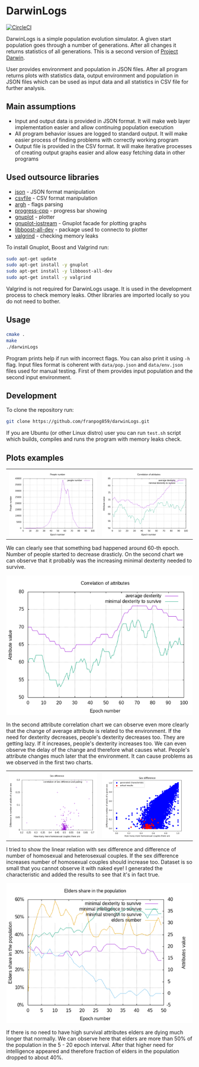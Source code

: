 # DarwinLogs

[![CircleCI](https://circleci.com/gh/franpog859/darwinLogs.svg?style=shield)](https://circleci.com/gh/franpog859/darwinLogs)

DarwinLogs is a simple population evolution simulator. A given start population goes through a number of generations. After all changes it returns statistics of all generations. This is a second version of [Project Darwin](https://github.com/franpog859/darwin).

User provides environment and population in JSON files. After all program returns plots with statistics data, output environment and population in JSON files which can be used as input data and all statistics in CSV file for further analysis.

## Main assumptions

- Input and output data is provided in JSON format. It will make web layer implementation easier and allow continuing population execution
- All program behavior issues are logged to standard output. It will make easier process of finding problems with correctly working program
- Output file is provided in the CSV format. It will make iterative processes of creating output graphs easier and allow easy fetching data in other programs

## Used outsource libraries

- [json](https://github.com/nlohmann/json) - JSON format manipulation
- [csvfile](https://gist.github.com/rudolfovich/f250900f1a833e715260a66c87369d15) - CSV format manipulation
- [argh](https://github.com/adishavit/argh) - flags parsing
- [progress-cpp](https://github.com/prakhar1989/progress-cpp) - progress bar showing
- [gnuplot](http://www.gnuplot.info/) - plotter
- [gnuplot-iostream](https://github.com/dstahlke/gnuplot-iostream) - Gnuplot facade for plotting graphs
- [libboost-all-dev](https://packages.debian.org/pl/sid/libboost-all-dev) - package used to connecto to plotter
- [valgrind](http://valgrind.org/) - checking memory leaks

To install Gnuplot, Boost and Valgrind run:

```sh
sudo apt-get update
sudo apt-get install -y gnuplot
sudo apt-get install -y libboost-all-dev
sudo apt-get install -y valgrind
```

Valgrind is not required for DarwinLogs usage. It is used in the development process to check memory leaks. Other libraries are imported locally so you do not need to bother.

## Usage

```sh
cmake .
make
./darwinLogs
```

Program prints help if run with incorrect flags. You can also print it using `-h` flag. Input files format is coherent with `data/pop.json` and `data/env.json` files used for manual testing. First of them provides input population and the second input environment.

## Development

To clone the repository run:

```sh
git clone https://github.com/franpog859/darwinLogs.git
```

If you are Ubuntu (or other Linux distro) user you can run `test.sh` script which builds, compiles and runs the program with memory leaks check.

## Plots examples

<p align="center">
<table cellspacing="0" cellpadding="0">
  <tr>
    <th scope="col"><img src="https://raw.githubusercontent.com/franpog859/darwinLogs/master/docs/1-attribute-correlation-people-number.png"></th>
    <th scope="col"><img src="https://raw.githubusercontent.com/franpog859/darwinLogs/master/docs/1-attribute-correlation-correlation-dexterity.png"></th>
  </tr>
</table>
</p>

We can clearly see that something bad happened around 60-th epoch. Number of people started to decrease drasticly. On the second chart we can observe that it probably was the increasing minimal dexterity needed to survive.

<p align="center">
  <img src="https://raw.githubusercontent.com/franpog859/darwinLogs/master/docs/2-delay-correlation-dexterity.png">
</p>

In the second attribute correlation chart we can observe even more clearly that the change of average attribute is related to the environment. If the need for dexterity decreases, people's dexterity decreases too. They are getting lazy. If it increases, people's dexterity increases too. We can even observe the delay of the change and therefore what causes what. People's attribute changes much later that the environment. It can cause problems as we observed in the first two charts.

<p align="center">
<table cellspacing="0" cellpadding="0">
  <tr>
    <th scope="col"><img src="https://raw.githubusercontent.com/franpog859/darwinLogs/master/docs/3-not-linear-correlation-sex-and-couples.png"></th>
    <th scope="col"><img src="https://raw.githubusercontent.com/franpog859/darwinLogs/master/docs/3-not-linear-correlation-sex-and-couples-explanation.png"></th>
  </tr>
</table>
</p>

I tried to show the linear relation with sex difference and difference of number of homosexual and heterosexual couples. If the sex difference increases number of homosexual couples should increase too. Dataset is so small that you cannot observe it with naked eye! I generated the characteristic and added the results to see that it's in fact true.

<p align="center">
  <img src="https://raw.githubusercontent.com/franpog859/darwinLogs/master/docs/4-elders-boom-correlation-elders-dexterity.png">
</p>

If there is no need to have high survival attributes elders are dying much longer that normally. We can observe here that elders are more than 50% of the population in the 5 - 20 epoch interval. After that higher need for intelligence appeared and therefore fraction of elders in the population dropped to about 40%.

